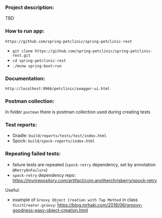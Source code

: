 ### Project description:
TBD

### How to run app:
`https://github.com/spring-petclinic/spring-petclinic-rest`

- `git clone https://github.com/spring-petclinic/spring-petclinic-rest.git`
- `cd spring-petclinic-rest`
- `./mvnw spring-boot:run`

### Documentation:
`http://localhost:9966/petclinic/swagger-ui.html`

### Postman collection:
In folder `postman` there is postman collection used during creating tests

### Test reports:
- Gradle: `build/reports/tests/test/index.html`
- Spock: `build/spock-reports/index.html`

### Repeating failed tests:
- failure tests are repeated (`spock-retry` dependency, set by annotation `@RetryOnFailure`)
- `spock-retry` dependency repo: https://mvnrepository.com/artifact/com.anotherchrisberry/spock-retry

Useful:
- example of `Groovy Object Creation with Tap Method` in class `VisitCreator.groovy`: https://blog.mrhaki.com/2018/06/groovy-goodness-easy-object-creation.html